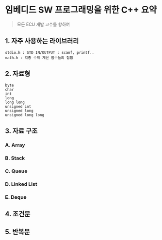 # 임베디드 SW 프로그래밍을 위한 C++ 요약
> 모든 ECU 개발 고수를 향하여

## 1. 자주 사용하는 라이브러리
    stdio.h : STD IN/OUTPUT : scanf, printf..
    math.h : 각종 수학 계산 함수들의 집합

## 2. 자료형
    byte
    char
    int 
    long
    long long
    unsigned int
    unsigned long
    unsigned long long

## 3. 자료 구조
### A. Array

### B. Stack

### C. Queue

### D. Linked List

### E. Deque

## 4. 조건문

## 5. 반복문

